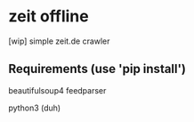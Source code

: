# zeit offline
[wip] simple zeit.de crawler

## Requirements (use 'pip install')
beautifulsoup4
feedparser

python3 (duh)